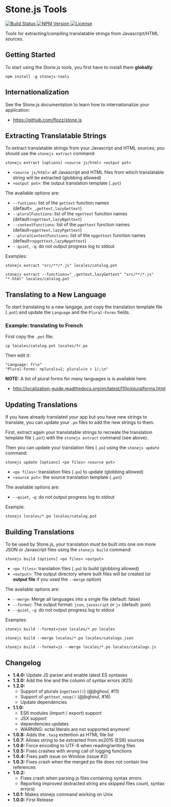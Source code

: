 # Stone.js Tools

[ ![Build Status](https://api.travis-ci.org/flozz/stonejs-tools.svg?branch=master) ](https://travis-ci.org/flozz/stonejs-tools)
[ ![NPM Version](http://img.shields.io/npm/v/stonejs-tools.svg?style=flat) ](https://www.npmjs.com/package/stonejs-tools)
[ ![License](http://img.shields.io/npm/l/stonejs-tools.svg?style=flat) ](https://www.npmjs.com/package/stonejs-tools)


Tools for extracting/compiling translatable strings from Javascript/HTML sources.


## Getting Started

To start using the Stone.js tools, you first have to install them **globally**:

    npm install -g stonejs-tools


## Internationalization

See the Stone.js documentation to learn how to internationalize your application:

* https://github.com/flozz/stone.js


## Extracting Translatable Strings

To extract translatable strings from your Javascript and HTML sources, you should use the `stonejs extract` command:

    stonejs extract [options] <source js/html> <output pot>

* `<source js/html>`: all Javascript and HTML files from which translatable string will be extracted (globbing allowed)
* `<output pot>`: the output translation template (`.pot`)

The available options are:

* `--funtions`: list of the `gettext` function names (default=`_,gettext,lazyGettext`)
* `--pluralFunctions`: list of the `ngettext` function names  (default=`ngettext,lazyNgettext`)
* `--contextFunctions`: list of the `pgettext` function names  (default=`pgettext,lazyPgettext`)
* `--pluralContextFunctions`: list of the `npgettext` function names  (default=`npgettext,lazyNpgettext`)
* `--quiet`, `-q`: do not output progress log to stdout

Examples:

    stonejs extract "src/**/*.js" locales/catalog.pot

    stonejs extract --functions="_,gettext,lazyGettext" "src/**/*.js" "*.html" locales/catalog.pot


## Translating to a New Language

To start translating to a new langage, just copy the translation template file (`.pot`) and update the `Language` and the `Plural-Forms` fields.

### Example: translating to French

First copy the `.pot` file:

    cp locales/catalog.pot locales/fr.po

Then edit it:

    "Language: fr\n"
    "Plural-Forms: nplurals=2; plural=(n > 1);\n"

**NOTE:** A list of plural forms for many languages is is available here:

* http://localization-guide.readthedocs.org/en/latest/l10n/pluralforms.html


## Updating Translations

If you have already translated your app but you have new strings to translate, you can update your `.po` files to add the new strings to them.

First, extract again your translatable strings to recreate the translation template file (`.pot`) with the `stonejs extract` command (see above).

Then you can update your translation files (`.po`) using the `stonejs update` command:

    stonejs update [options] <po files> <source pot>

* `<po files>`: translation files (`.po`) to update (globbing allowed)
* `<source pot>`: the source translation template (`.pot`)

The available options are:

* `--quiet`, `-q`: do not output progress log to stdout

Example:

    stonejs locales/*.po locales/catalog.pot


## Building Translations

To be used by Stone.js, your translation must be built into one ore more JSON or Javascript files using the `stonejs build` command:

    stonejs build [options] <po files> <output>

* `<po files>`: translation files (`.po`) to build (globbing allowed)
* `<output>`: The output directory where built files will be created (or **output file** if you used the `--merge` option)

The available options are:

* `--merge`: Merge all languages into a single file (default: false)
* `--format`: The output format: `json`, `javascript` or `js` (default: json)
* `--quiet`, `-q`: do not output progress log to stdout

Examples:

    stonejs build --format=json locales/*.po locales

    stonejs build --merge locales/*.po locales/catalogs.json

    stonejs build --format=js --merge locales/*.po locales/catalogs.js


## Changelog

* **1.4.0:** Update JS parser and enable latest ES syntaxes
* **1.3.0:** Add the line and the column of syntax errors (#25)
* **1.2.0:**
  * Support of plurals (`ngettext()`) (@jbghoul, #11)
  * Support of `gettext_noop()` (@jbghoul, #16)
  * Update dependencies
* **1.1.0:**
  * ES6 modules (import / export) support
  * JSX support
  * dependencies updates
  * WARNING: octal literals are not supported anymore!
* **1.0.8:** Adds the `.twig` extention as HTML file list
* **1.0.7:** Allows string to be extracted from es2015 (ES6) sources
* **1.0.6:** Force encoding to UTF-8 when reading/writing files
* **1.0.5:** Fixes crashes with wrong call of logging functions
* **1.0.4:** Fixes path issue on Window (issue #2)
* **1.0.3:** Fixes crash when the merged po file does not contain line references
* **1.0.2:**
  * Fixes crash when parsing js files containing syntax errors
  * Reporting improved (extracted string ans skipped files count, syntax errors)
* **1.0.1:** Makes stonejs command working on Unix
* **1.0.0:** First Release
